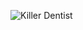 ![Killer Dentist](https://cdn.nollywoodgists.com/image/Y29udGVudC9jb250ZW50L0RFTlRJU1RqaklORElBLmpwZ3w2NjA=)
